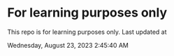 # For learning purposes only
This repo is for learning purposes only.
Last updated at

Wednesday, August 23, 2023 2:45:40 AM

